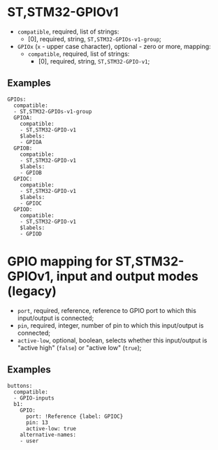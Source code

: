 ST,STM32-GPIOv1
===============

- `compatible`, required, list of strings:
  - [0], required, string, `ST,STM32-GPIOs-v1-group`;
- `GPIOx` (`x` - upper case character), optional - zero or more, mapping:
  - `compatible`, required, list of strings:
    - [0], required, string, `ST,STM32-GPIO-v1`;

Examples
--------

```
GPIOs:
  compatible:
  - ST,STM32-GPIOs-v1-group
  GPIOA:
    compatible:
    - ST,STM32-GPIO-v1
    $labels:
    - GPIOA
  GPIOB:
    compatible:
    - ST,STM32-GPIO-v1
    $labels:
    - GPIOB
  GPIOC:
    compatible:
    - ST,STM32-GPIO-v1
    $labels:
    - GPIOC
  GPIOD:
    compatible:
    - ST,STM32-GPIO-v1
    $labels:
    - GPIOD
```

GPIO mapping for ST,STM32-GPIOv1, input and output modes (legacy)
=================================================================

- `port`, required, reference, reference to GPIO port to which this input/output is connected;
- `pin`, required, integer, number of pin to which this input/output is connected;
- `active-low`, optional, boolean, selects whether this input/output is "active high" (`false`) or "active low"
(`true`);

Examples
--------

```
buttons:
  compatible:
  - GPIO-inputs
  b1:
    GPIO:
      port: !Reference {label: GPIOC}
      pin: 13
      active-low: true
    alternative-names:
    - user
```
